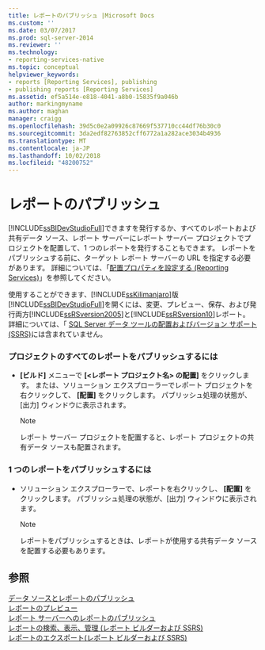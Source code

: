 ```yaml
---
title: レポートのパブリッシュ |Microsoft Docs
ms.custom: ''
ms.date: 03/07/2017
ms.prod: sql-server-2014
ms.reviewer: ''
ms.technology:
- reporting-services-native
ms.topic: conceptual
helpviewer_keywords:
- reports [Reporting Services], publishing
- publishing reports [Reporting Services]
ms.assetid: ef5a514e-e818-4041-a8b0-15835f9a046b
author: markingmyname
ms.author: maghan
manager: craigg
ms.openlocfilehash: 39d5c0e2a09926c87669f537710cc44df76b30c0
ms.sourcegitcommit: 3da2edf82763852cff6772a1a282ace3034b4936
ms.translationtype: MT
ms.contentlocale: ja-JP
ms.lasthandoff: 10/02/2018
ms.locfileid: "48200752"
---
```

# <a name="publish-reports"></a>レポートのパブリッシュ
  [!INCLUDE[ssBIDevStudioFull](../includes/ssbidevstudiofull-md.md)]できますを発行するか、すべてのレポートおよび共有データ ソース、レポート サーバーにレポート サーバー プロジェクトでプロジェクトを配置して、1 つのレポートを発行することもできます。 レポートをパブリッシュする前に、ターゲット レポート サーバーの URL を指定する必要があります。 詳細については、「[配置プロパティを設定する (Reporting Services)](tools/set-deployment-properties-reporting-services.md)」を参照してください。  
  
 使用することができます、[!INCLUDE[ssKilimanjaro](../includes/sskilimanjaro-md.md)]版[!INCLUDE[ssBIDevStudioFull](../includes/ssbidevstudiofull-md.md)]を開くには、変更、プレビュー、保存、および発行両方[!INCLUDE[ssRSversion2005](../includes/ssrsversion2005-md.md)]と[!INCLUDE[ssRSversion10](../includes/ssrsversion10-md.md)]レポート。 詳細については、「 [SQL Server データ ツールの配置およびバージョン サポート (SSRS)](tools/deployment-and-version-support-in-sql-server-data-tools-ssrs.md)には含まれていません。  
  
### <a name="to-publish-all-reports-in-a-project"></a>プロジェクトのすべてのレポートをパブリッシュするには  
  
-   **[ビルド]** メニューで **[\<レポート プロジェクト名> の配置]** をクリックします。 または、ソリューション エクスプローラーでレポート プロジェクトを右クリックして、 **[配置]** をクリックします。 パブリッシュ処理の状態が、[出力] ウィンドウに表示されます。  
  
    > [!NOTE]  
    >  レポート サーバー プロジェクトを配置すると、レポート プロジェクトの共有データ ソースも配置されます。  
  
### <a name="to-publish-a-single-report"></a>1 つのレポートをパブリッシュするには  
  
-   ソリューション エクスプローラーで、レポートを右クリックし、 **[配置]** をクリックします。 パブリッシュ処理の状態が、[出力] ウィンドウに表示されます。  
  
    > [!NOTE]  
    >  レポートをパブリッシュするときは、レポートが使用する共有データ ソースを配置する必要もあります。  
  
## <a name="see-also"></a>参照  
 [データ ソースとレポートのパブリッシュ](reports/publishing-data-sources-and-reports.md)   
 [レポートのプレビュー](reports/previewing-reports.md)   
 [レポート サーバーへのレポートのパブリッシュ](reports/publishing-reports-to-a-report-server.md)   
 [レポートの検索、表示、管理 (レポート ビルダーおよび SSRS)](report-builder/finding-viewing-and-managing-reports-report-builder-and-ssrs.md)   
 [レポートのエクスポート&#40;レポート ビルダーおよび SSRS&#41;](report-builder/export-reports-report-builder-and-ssrs.md)  
  
  
